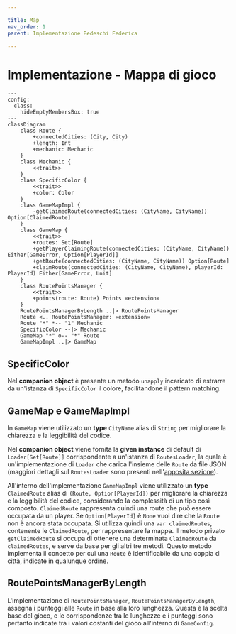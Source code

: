 ```yaml
---

title: Map
nav_order: 1
parent: Implementazione Bedeschi Federica

---
```


# Implementazione - Mappa di gioco

```mermaid
---
config:
  class:
    hideEmptyMembersBox: true
---
classDiagram
    class Route {
        +connectedCities: (City, City)
        +length: Int
        +mechanic: Mechanic
    }
    class Mechanic {
        <<trait>>
    }
    class SpecificColor {
        <<trait>>
        +color: Color
    }
    class GameMapImpl {
        -getClaimedRoute(connectedCities: (CityName, CityName)) Option[ClaimedRoute]
    }
    class GameMap {
        <<trait>>
        +routes: Set[Route]
        +getPlayerClaimingRoute(connectedCities: (CityName, CityName)) Either[GameError, Option[PlayerId]]
        +getRoute(connectedCities: (CityName, CityName)) Option[Route]
        +claimRoute(connectedCities: (CityName, CityName), playerId: PlayerId) Either[GameError, Unit]
    }
    class RoutePointsManager {
        <<trait>>
        +points(route: Route) Points «extension»
    }
    RoutePointsManagerByLength ..|> RoutePointsManager
    Route <.. RoutePointsManager: «extension»
    Route "*" *-- "1" Mechanic
    SpecificColor --|> Mechanic
    GameMap "*" o-- "*" Route
    GameMapImpl ..|> GameMap
```

## SpecificColor

Nel **companion object** è presente un metodo `unapply` incaricato di estrarre da un'istanza di `SpecificColor` il
colore, facilitandone il pattern matching.

## GameMap e GameMapImpl

In `GameMap` viene utilizzato un **type** `CityName` alias di `String` per migliorare la chiarezza e la leggibilità del
codice.

Nel **companion object** viene fornita la **given instance** di default di `Loader[Set[Route]]` corrispondente a
un'istanza di `RoutesLoader`, la quale è un'implementazione di `Loader` che carica l'insieme delle `Route` da file JSON
(maggiori dettagli sul `RoutesLoader` sono presenti nell'[apposita sezione](./impl_loader.md#routesloader)).

All'interno dell'implementazione `GameMapImpl` viene utilizzato un **type** `ClaimedRoute` alias di
`(Route, Option[PlayerId])` per migliorare la chiarezza e la leggibilità del codice, considerando la complessità di un
tipo così composto. `ClaimedRoute` rappresenta quindi una route che può essere occupata da un player. Se
`Option[PlayerId]` è `None` vuol dire che la `Route` non è ancora stata occupata. Si utilizza quindi una
`var claimedRoutes`, contenente le `ClaimedRoute`, per rappresentare la mappa. Il metodo privato `getClaimedRoute` si
occupa di ottenere una determinata `ClaimedRoute` da `claimedRoutes`, e serve da base per gli altri tre metodi. Questo
metodo implementa il concetto per cui una `Route` è identificabile da una coppia di città, indicate in qualunque ordine.

## RoutePointsManagerByLength

L'implementazione di `RoutePointsManager`, `RoutePointsManagerByLength`, assegna i punteggi alle `Route` in base alla
loro lunghezza. Questa è la scelta base del gioco, e le corrispondenze tra le lunghezze e i punteggi sono pertanto
indicate tra i valori costanti del gioco all'interno di `GameConfig`.